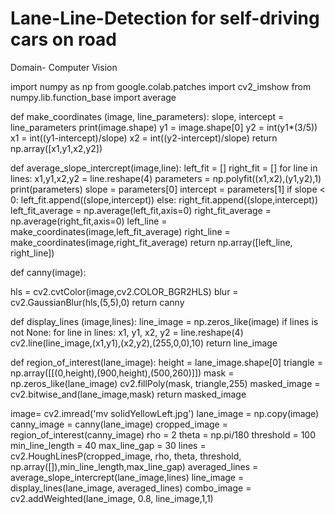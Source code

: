 # Lane-Line-Detection for self-driving cars on road
Domain- Computer Vision

import numpy as np
from google.colab.patches import cv2_imshow
from numpy.lib.function_base import average


def make_coordinates (image, line_parameters):
  slope, intercept = line_parameters
  print(image.shape)
  y1 = image.shape[0]
  y2 = int(y1*(3/5))
  x1 = int((y1-intercept)/slope)
  x2 = int((y2-intercept)/slope)
  return np.array([x1,y1,x2,y2])


def average_slope_intercrept(image,line):
  left_fit = []
  right_fit = []
  for line in lines:
    x1,y1,x2,y2 = line.reshape(4)
    parameters = np.polyfit((x1,x2),(y1,y2),1)
    print(parameters)
    slope = parameters[0]
    intercept = parameters[1]
    if slope < 0:
      left_fit.append((slope,intercept))
    else:
      right_fit.append((slope,intercept))
  left_fit_average = np.average(left_fit,axis=0)
  right_fit_average = np.average(right_fit,axis=0)
  left_line = make_coordinates(image,left_fit_average)
  right_line = make_coordinates(image,right_fit_average)
  return np.array([left_line, right_line])


def canny(image):
  
  hls = cv2.cvtColor(image,cv2.COLOR_BGR2HLS)
  blur = cv2.GaussianBlur(hls,(5,5),0)
  return canny


def display_lines (image,lines):
  line_image = np.zeros_like(image)
  if lines is not None:
    for line in lines:
      x1, y1, x2, y2 = line.reshape(4)
      cv2.line(line_image,(x1,y1),(x2,y2),(255,0,0),10)
  return line_image


def region_of_interest(lane_image):
  height = lane_image.shape[0]
  triangle = np.array([[(0,height),(900,height),(500,260)]])
  mask = np.zeros_like(lane_image)
  cv2.fillPoly(mask, triangle,255)
  masked_image = cv2.bitwise_and(lane_image,mask)
  return masked_image


image= cv2.imread('mv solidYellowLeft.jpg')
lane_image = np.copy(image)
canny_image = canny(lane_image)
cropped_image = region_of_interest(canny_image)
rho = 2 
theta = np.pi/180 
threshold = 100   
min_line_length = 40 
max_line_gap = 30 
lines = cv2.HoughLinesP(cropped_image, rho, theta, threshold, np.array([]),min_line_length,max_line_gap)
averaged_lines = average_slope_intercrept(lane_image,lines)
line_image = display_lines(lane_image, averaged_lines)
combo_image = cv2.addWeighted(lane_image, 0.8, line_image,1,1)
